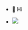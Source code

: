 - 👋 Hi

- <img src="https://github-readme-stats.vercel.app/api/top-langs/?username=AliNikandish&layout=pie"/>
